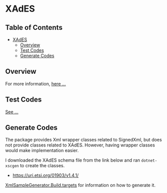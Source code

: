 # XAdES

## Table of Contents <!-- omit in toc -->

- [XAdES](#xades)
  - [Overview](#overview)
  - [Test Codes](#test-codes)
  - [Generate Codes](#generate-codes)

## Overview

For more information, [here ...](https://www.w3.org/TR/XAdES/)

## Test Codes

[See ...](./)

## Generate Codes

The package provides Xml wrapper classes related to SignedXml, but does not provide classes related to XAdES.
However, having wrapper classes would make implementation easier.

I downloaded the XAdES schema file from the link below and ran `dotnet-xscgen` to create the classes.

- <https://uri.etsi.org/01903/v1.4.1/>

[XmlSampleGenerator.Build.targets](./XmlSampleGenerator.Build.targets) for information on how to generate it.
